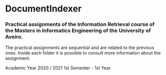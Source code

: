 # DocumentIndexer

### Practical assignments of the Information Retrieval course of the Masters in Informatics Engineering of the University of Aveiro.
The practical assignments are sequential and are related to the previous ones.
Inside each folder it is possible to consult more information about the assignment.

Academic Year 2020 / 2021
1st Semester - 1st Year
